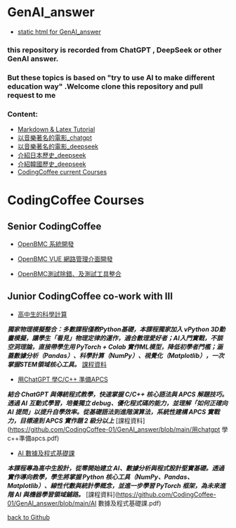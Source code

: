 # GenAI_answer

- [static html for GenAI_answer](https://codingcoffee-01.github.io/GenAI_answer/)

### this repository is recorded from ChatGPT , DeepSeek or other GenAI answer.

### But these topics is based on "try to use AI to make different education way" .Welcome clone this repository and pull request to me 

### Content:

- [Markdown & Latex Tutorial](https://github.com/CodingCoffee-01/GenAI_answer/blob/main/Markdown_Latex.md)
- [以音樂著名的電影_chatgpt](https://github.com/CodingCoffee-01/GenAI_answer/blob/main/Movie_Music_ChatGPT.md)
- [以音樂著名的電影_deepseek](https://github.com/CodingCoffee-01/GenAI_answer/blob/main/Movie_Music_DeepSeek.md)
- [介紹日本歷史_deepseek](https://github.com/CodingCoffee-01/GenAI_answer/blob/main/Japan_History_Intro_DeepSeek.md)
- [介紹韓國歷史_deepseek](https://github.com/CodingCoffee-01/GenAI_answer/blob/main/Korea_History_intro_deepseek.md)
- [CodingCoffee current Courses](https://github.com/CodingCoffee-01/GenAI_answer/blob/main/CodingCoffee_Courses.md)

# CodingCoffee Courses

## Senior CodingCoffee 

- [OpenBMC 系統開發](https://www.steamcourses.org/p/openbmc-system-development)
  
- [OpenBMC VUE 網路管理介面開發](https://www.steamcourses.org/p/openbmc-vue)

- [OpenBMC測試除錯、及測試工具整合](https://www.steamcourses.org/p/openbmc-system-development1)

## Junior CodingCoffee co-work with III 

- [高中生的科學計算](https://www.iiiedu.org.tw/course/detail/CEL_0082501)

***獨家物理模擬整合：多數課程僅教Python基礎，本課程獨家加入 vPython 3D動畫模擬，讓學生「看見」物理定律的運作，適合數理愛好者；AI入門實戰，不談空洞理論，直接帶學生用 PyTorch + Colab 實作ML模型，降低初學者門檻；涵蓋數據分析（Pandas）、科學計算（NumPy）、視覺化（Matplotlib），一次掌握STEM領域核心工具。***
[課程資料](https://github.com/CodingCoffee-01/GenAI_answer/blob/main/高中生的科學計算.pdf)

- [用ChatGPT 學C/C++ 準備APCS](https://www.iiiedu.org.tw/course/detail/CEL_0092501)
  
***結合 ChatGPT 與傳統程式教學，快速掌握 C/C++ 核心語法與 APCS 解題技巧。透過 AI 互動式學習，培養獨立 debug、優化程式碼的能力，並理解「如何正確向 AI 提問」以提升自學效率。從基礎語法到進階演算法，系統性建構 APCS 實戰力，目標達到 APCS 實作題 2 級分以上***
[課程資料](https://github.com/CodingCoffee-01/GenAI_answer/blob/main/用chatgpt 學c++準備apcs.pdf)

- [AI 數據及程式基礎課](https://www.iiiedu.org.tw/course/detail/CEL_0102501)
  
***本課程專為高中生設計，從零開始建立 AI、數據分析與程式設計堅實基礎。透過實作導向教學，學生將掌握 Python 核心工具（NumPy、Pandas、Matplotlib）、線性代數與統計學概念，並進一步學習 PyTorch 框架，為未來進階 AI 與機器學習領域鋪路。***
[課程資料](https://github.com/CodingCoffee-01/GenAI_answer/blob/main/AI 數據及程式基礎課.pdf)

[back to Github](https://github.com/CodingCoffee-01/GenAI_answer/blob/main/CodingCoffee_Courses.md)
